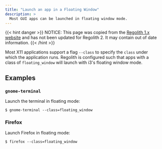 ```yaml
---
title: "Launch an app in a Floating Window"
description: >
  Most GUI apps can be launched in floating window mode.
---
```


{{< hint danger >}}
NOTICE: This page was copied from the [Regolith 1.x website](https://regolith-linux.org) and has not been updated for Regolith 2.  It may contain out of date information.
{{< /hint >}}

Most X11 applications support a flag `--class` to specify the `class` under which the application runs.  Regolith is configured such that apps with a class of `floating_window` will launch with i3's floating window mode.

## Examples

### `gnome-terminal`

Launch the terminal in floating mode:

```console
$ gnome-terminal --class=floating_window
```

### Firefox

Launch Firefox in floating mode:

```console
$ firefox --class=floating_window
```
